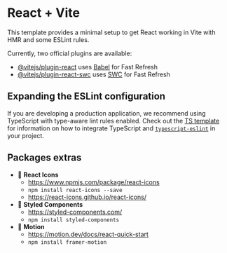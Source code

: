# React + Vite

This template provides a minimal setup to get React working in Vite with HMR and some ESLint rules.

Currently, two official plugins are available:

- [@vitejs/plugin-react](https://github.com/vitejs/vite-plugin-react/blob/main/packages/plugin-react) uses [Babel](https://babeljs.io/) for Fast Refresh
- [@vitejs/plugin-react-swc](https://github.com/vitejs/vite-plugin-react/blob/main/packages/plugin-react-swc) uses [SWC](https://swc.rs/) for Fast Refresh

## Expanding the ESLint configuration

If you are developing a production application, we recommend using TypeScript with type-aware lint rules enabled. Check out the [TS template](https://github.com/vitejs/vite/tree/main/packages/create-vite/template-react-ts) for information on how to integrate TypeScript and [`typescript-eslint`](https://typescript-eslint.io) in your project.


## Packages extras
- 📌 **React Icons** 
    - https://www.npmjs.com/package/react-icons
    - `npm install react-icons --save`
    - https://react-icons.github.io/react-icons/
- 📌 **Styled Components** 
    - https://styled-components.com/
    - `npm install styled-components`
- 📌 **Motion**
    - https://motion.dev/docs/react-quick-start
    - `npm install framer-motion`